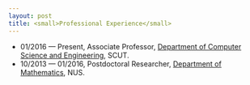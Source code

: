 ```yaml
---
layout: post
title: <small>Professional Experience</small>
---
```


<ul>
<li><span style="font-size: 100%;">01/2016 &#8212; Present,  Associate Professor, <a href="http://www.scut.edu.cn/cs/">Department of Computer Science and Engineering</a>, SCUT.</span></li>
<li><span style="font-size: 100%;">10/2013 &#8212; 01/2016, Postdoctoral Researcher, <a href="http://ww1.math.nus.edu.sg/">Department of Mathematics</a>, NUS.</span></li>
</ul>